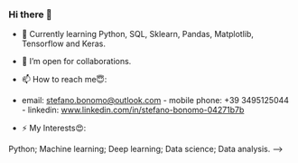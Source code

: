 ### Hi there 👋


- 🔭 Currently learning Python, SQL, Sklearn, Pandas, Matplotlib, Tensorflow and Keras.

- 👯 I’m open for collaborations.


- 📫 How to reach me😇: 
- email: stefano.bonomo@outlook.com - mobile phone: +39 3495125044 - linkedin: www.linkedin.com/in/stefano-bonomo-04271b7b

- ⚡ My Interests😍:

Python;
Machine learning;
Deep learning;
Data science;
Data analysis.
-->
